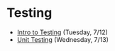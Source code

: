 # Testing

- [Intro to Testing](https://github.com/ga-adi-nyc/Course-Materials/tree/master/lessons/testing/testing-intro-lesson) (Tuesday, 7/12)
- [Unit Testing](https://github.com/ga-adi-nyc/Course-Materials/tree/master/lessons/testing/junit-testing-lesson) (Wednesday, 7/13)

